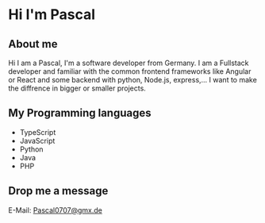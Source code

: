 # Hi I'm Pascal
## About me
Hi I am a Pascal, I'm a software developer from Germany.
I am a Fullstack developer and familiar with the common frontend frameworks like Angular or React and some backend with python, Node.js, express,... 
I want to make the diffrence in bigger or smaller projects.

## My Programming languages
- TypeScript
- JavaScript
- Python
- Java
- PHP

## Drop me a message
E-Mail: [Pascal0707@gmx.de](mailto:pascal0707@gmx.de)
<!-- sure?--->
<!---
Pasquale007/Pasquale007 is a ✨ special ✨ repository because its `README.md` (this file) appears on your GitHub profile.
You can click the Preview link to take a look at your changes.
--->

